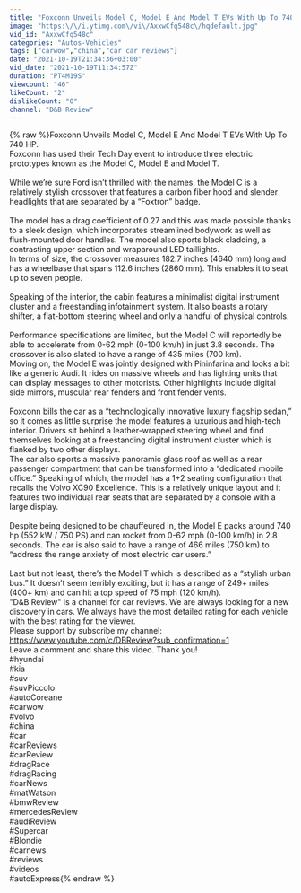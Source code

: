```yaml
---
title: "Foxconn Unveils Model C, Model E And Model T EVs With Up To 740 HP"
image: "https:\/\/i.ytimg.com\/vi\/AxxwCfq548c\/hqdefault.jpg"
vid_id: "AxxwCfq548c"
categories: "Autos-Vehicles"
tags: ["carwow","china","car car reviews"]
date: "2021-10-19T21:34:36+03:00"
vid_date: "2021-10-19T11:34:57Z"
duration: "PT4M19S"
viewcount: "46"
likeCount: "2"
dislikeCount: "0"
channel: "D&B Review"
---
```

{% raw %}Foxconn Unveils Model C, Model E And Model T EVs With Up To 740 HP.<br />Foxconn has used their Tech Day event to introduce three electric prototypes known as the Model C, Model E and Model T.<br /><br />While we’re sure Ford isn’t thrilled with the names, the Model C is a relatively stylish crossover that features a carbon fiber hood and slender headlights that are separated by a “Foxtron” badge.<br /><br />The model has a drag coefficient of 0.27 and this was made possible thanks to a sleek design, which incorporates streamlined bodywork as well as flush-mounted door handles. The model also sports black cladding, a contrasting upper section and wraparound LED taillights.<br />In terms of size, the crossover measures 182.7 inches (4640 mm) long and has a wheelbase that spans 112.6 inches (2860 mm). This enables it to seat up to seven people.<br /><br />Speaking of the interior, the cabin features a minimalist digital instrument cluster and a freestanding infotainment system. It also boasts a rotary shifter, a flat-bottom steering wheel and only a handful of physical controls.<br /><br />Performance specifications are limited, but the Model C will reportedly be able to accelerate from 0-62 mph (0-100 km/h) in just 3.8 seconds. The crossover is also slated to have a range of 435 miles (700 km).<br />Moving on, the Model E was jointly designed with Pininfarina and looks a bit like a generic Audi. It rides on massive wheels and has lighting units that can display messages to other motorists. Other highlights include digital side mirrors, muscular rear fenders and front fender vents.<br /><br />Foxconn bills the car as a “technologically innovative luxury flagship sedan,” so it comes as little surprise the model features a luxurious and high-tech interior. Drivers sit behind a leather-wrapped steering wheel and find themselves looking at a freestanding digital instrument cluster which is flanked by two other displays.<br />The car also sports a massive panoramic glass roof as well as a rear passenger compartment that can be transformed into a “dedicated mobile office.” Speaking of which, the model has a 1+2 seating configuration that recalls the Volvo XC90 Excellence. This is a relatively unique layout and it features two individual rear seats that are separated by a console with a large display.<br /><br />Despite being designed to be chauffeured in, the Model E packs around 740 hp (552 kW / 750 PS) and can rocket from 0-62 mph (0-100 km/h) in 2.8 seconds. The car is also said to have a range of 466 miles (750 km) to “address the range anxiety of most electric car users.”<br /><br />Last but not least, there’s the Model T which is described as a “stylish urban bus.” It doesn’t seem terribly exciting, but it has a range of 249+ miles (400+ km) and can hit a top speed of 75 mph (120 km/h).<br />&quot;D&amp;B Review&quot; is a channel for car reviews. We are always looking for a new discovery in cars. We always have the most detailed rating for each vehicle with the best rating for the viewer.<br />Please support by subscribe my channel: <a rel="nofollow" target="blank" href="https://www.youtube.com/c/DBReview?sub_confirmation=1">https://www.youtube.com/c/DBReview?sub_confirmation=1</a><br />Leave a comment and share this video. Thank you!<br />#hyundai<br />#kia<br />#suv<br />#suvPiccolo<br />#autoCoreane<br />#carwow<br />#volvo<br />#china<br />#car<br />#carReviews<br />#carReview<br />#dragRace<br />#dragRacing<br />#carNews<br />#matWatson<br />#bmwReview<br />#mercedesReview<br />#audiReview<br />#Supercar<br />#Blondie<br />#carnews<br />#reviews<br />#videos<br />#autoExpress{% endraw %}

